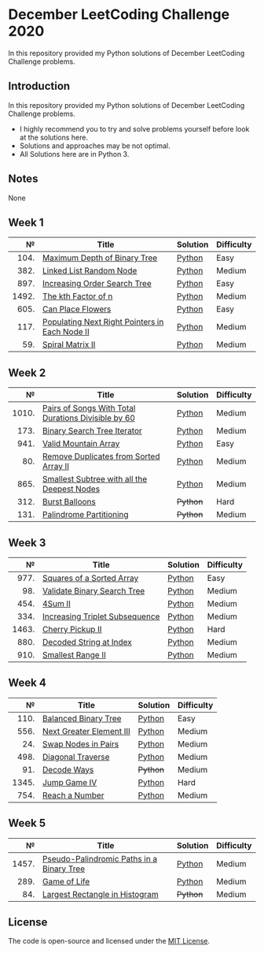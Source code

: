 # December LeetCoding Challenge 2020
In this repository provided my Python solutions of December LeetCoding Challenge problems.

## Introduction
In this repository provided my Python solutions of December LeetCoding Challenge problems. 
- I highly recommend you to try and solve problems yourself before look at the solutions here.
- Solutions and approaches may be not optimal.
- All Solutions here are in Python 3.

## Notes
None

## Week 1
|№|Title|Solution|Difficulty|
| ----: | --- | --- | --- |
|104.|[Maximum Depth of Binary Tree](https://leetcode.com/problems/maximum-depth-of-binary-tree/)|[Python](/Easy/104.MaximumDepthofBinaryTree.py)|Easy|
|382.|[Linked List Random Node](https://leetcode.com/problems/linked-list-random-node/)|[Python](/Medium/382.LinkedListRandomNode.py)|Medium|
|897.|[Increasing Order Search Tree](https://leetcode.com/problems/increasing-order-search-tree/)|[Python](/Easy/897.IncreasingOrderSearchTree.py)|Easy|
|1492.|[The kth Factor of n](https://leetcode.com/problems/the-kth-factor-of-n/)|[Python](/Medium/1492.ThekthFactorofn.py)|Medium|
|605.|[Can Place Flowers](https://leetcode.com/problems/can-place-flowers/)|[Python](/Easy/605.CanPlaceFlowers.py)|Easy|
|117.|[Populating Next Right Pointers in Each Node II](https://leetcode.com/problems/populating-next-right-pointers-in-each-node-ii/)|[Python](/Medium/117.PopulatingNextRightPointersinEachNodeII.py)|Medium|
|59.|[Spiral Matrix II](https://leetcode.com/problems/spiral-matrix-ii/)|[Python](/Medium/59.SpiralMatrixII.py)|Medium|

## Week 2
|№|Title|Solution|Difficulty|
| ----: | --- | --- | --- |
|1010.|[Pairs of Songs With Total Durations Divisible by 60](https://leetcode.com/problems/pairs-of-songs-with-total-durations-divisible-by-60/)|[Python](/Medium/1010.PairsofSongsWithTotalDurationsDivisibleby60.py)|Medium|
|173.|[Binary Search Tree Iterator](https://leetcode.com/problems/binary-search-tree-iterator/)|[Python](/Medium/173.BinarySearchTreeIterator.py)|Medium|
|941.|[Valid Mountain Array](https://leetcode.com/problems/valid-mountain-array/)|[Python](/Easy/941.ValidMountainArray.py)|Easy|
80.|[Remove Duplicates from Sorted Array II](https://leetcode.com/problems/remove-duplicates-from-sorted-array-ii/)|[Python](/Medium/80.RemoveDuplicatesfromSortedArrayII.py)|Medium|
|865.|[Smallest Subtree with all the Deepest Nodes](https://leetcode.com/problems/smallest-subtree-with-all-the-deepest-nodes/)|[Python](/Medium/865.SmallestSubtreewithalltheDeepestNodes.py)|Medium|
|312.|[Burst Balloons](https://leetcode.com/problems/burst-balloons/)|~~Python~~|Hard|
|131.|[Palindrome Partitioning](https://leetcode.com/problems/palindrome-partitioning/)|~~Python~~|Medium|

## Week 3
|№|Title|Solution|Difficulty|
| ----: | --- | --- | --- |
|977.|[Squares of a Sorted Array](https://leetcode.com/problems/squares-of-a-sorted-array/)|[Python](/Easy/977.SquaresofaSortedArray.py)|Easy|
|98.|[Validate Binary Search Tree](https://leetcode.com/problems/validate-binary-search-tree/)|[Python](/Medium/98.ValidateBinarySearchTree(2nd).py)|Medium|
|454.|[4Sum II](https://leetcode.com/problems/4sum-ii/)|[Python](/Medium/454.4SumII.py)|Medium|
|334.|[Increasing Triplet Subsequence](https://leetcode.com/problems/increasing-triplet-subsequence/)|[Python](Medium/334.IncreasingTripletSubsequence.py)|Medium|
|1463.|[Cherry Pickup II](https://leetcode.com/problems/cherry-pickup-ii/)|[Python](/Hard/1463.CherryPickupII.py)|Hard|
|880.|[Decoded String at Index](https://leetcode.com/problems/decoded-string-at-index/)|[Python](/Medium/880.DecodedStringatIndex.py)|Medium|
|910.|[Smallest Range II](https://leetcode.com/problems/smallest-range-ii/)|[Python](/Medium/910.SmallestRangeII.py)|Medium|

## Week 4
|№|Title|Solution|Difficulty|
| ----: | --- | --- | --- |
|110.|[Balanced Binary Tree](https://leetcode.com/problems/balanced-binary-tree/)|[Python](/Easy/110.BalancedBinaryTree.py)|Easy|
|556.|[Next Greater Element III](https://leetcode.com/problems/next-greater-element-iii/)|[Python](/Medium/556.NextGreaterElementIII.py)|Medium|
|24.|[Swap Nodes in Pairs](https://leetcode.com/problems/swap-nodes-in-pairs/)|[Python](/Medium/24.SwapNodesinPairs.py)|Medium|
|498.|[Diagonal Traverse](https://leetcode.com/problems/diagonal-traverse/)|[Python](https://github.com/YuriSpiridonov/LeetCode/blob/master/Medium/498.DiagonalTraverse.py)|Medium|
|91.|[Decode Ways](https://leetcode.com/problems/decode-ways/)|~~Python~~|Medium|
|1345.|[Jump Game IV](https://leetcode.com/problems/jump-game-iv/)|[Python](/Hard/1345.JumpGameIV.py)|Hard|
|754.|[Reach a Number](https://leetcode.com/problems/reach-a-number/)|[Python](/Medium/754.ReachaNumber.py)|Medium|

## Week 5
|№|Title|Solution|Difficulty|
| ----: | --- | --- | --- |
|1457.|[Pseudo-Palindromic Paths in a Binary Tree](https://leetcode.com/problems/pseudo-palindromic-paths-in-a-binary-tree/)|[Python](/Medium/1457.Pseudo-PalindromicPathsinaBinaryTree.py)|Medium|
|289.|[Game of Life](https://leetcode.com/problems/game-of-life/)|[Python](/Medium/289.GameofLife.py)|Medium|
|84.|[Largest Rectangle in Histogram](https://leetcode.com/problems/largest-rectangle-in-histogram/)|~~Python~~|Medium|

## License
The code is open-source and licensed under the [MIT License](/LICENSE).
